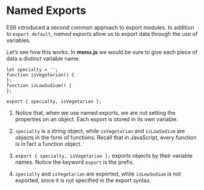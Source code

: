 # Named Exports

ES6 introduced a second common approach to export modules. In addition to `export default`, *named exports* allow us to export data through the use of variables.

Let’s see how this works. In **menu.js** we would be sure to give each piece of data a distinct variable name:

```
let specialty = '';
function isVegetarian() {
}; 
function isLowSodium() {
}; 

export { specialty, isVegetarian };
```

1. Notice that, when we use named exports, we are not setting the properties on an object. Each export is stored in its own variable.

2. `specialty` is a string object, while `isVegetarian` and `isLowSodium` are objects in the form of functions. Recall that in JavaScript, every function is in fact a function object.

3. `export { specialty, isVegetarian };` exports objects by their variable names. Notice the keyword `export` is the prefix.

4. `specialty` and `isVegetarian` are exported, while `isLowSodium` is not exported, since it is not specified in the export syntax.